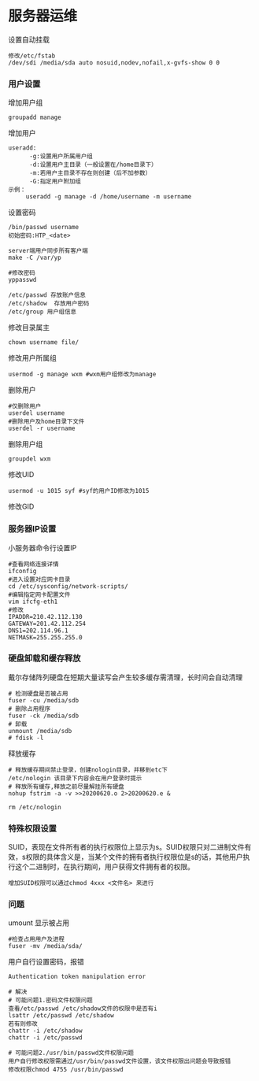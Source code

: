# 服务器运维

设置自动挂载

    修改/etc/fstab
    /dev/sdi /media/sda auto nosuid,nodev,nofail,x-gvfs-show 0 0

### 用户设置

增加用户组

    groupadd manage

增加用户

    useradd:
          -g:设置用户所属用户组
          -d:设置用户主目录（一般设置在/home目录下）
          -m:若用户主目录不存在则创建（后不加参数）
          -G:指定用户附加组
    示例：
         useradd -g manage -d /home/username -m username 

设置密码

    /bin/passwd username
    初始密码:HTP_<date>

    server端用户同步所有客户端
    make -C /var/yp
    
    #修改密码
    yppasswd
    
    /etc/passwd 存放账户信息
    /etc/shadow  存放用户密码
    /etc/group 用户组信息

修改目录属主

    chown username file/

修改用户所属组

    usermod -g manage wxm #wxm用户组修改为manage

删除用户

    #仅删除用户
    userdel username
    #删除用户及home目录下文件
    userdel -r username

删除用户组

    groupdel wxm    

修改UID

    usermod -u 1015 syf #syf的用户ID修改为1015

修改GID

### 服务器IP设置

小服务器命令行设置IP

    #查看网络连接详情
    ifconfig
    #进入设置对应网卡目录
    cd /etc/sysconfig/network-scripts/
    #编辑指定网卡配置文件
    vim ifcfg-eth1
    #修改
    IPADDR=210.42.112.130
    GATEWAY=201.42.112.254
    DNS1=202.114.96.1
    NETMASK=255.255.255.0

### 硬盘卸载和缓存释放

戴尔存储阵列硬盘在短期大量读写会产生较多缓存需清理，长时间会自动清理

    # 检测硬盘是否被占用
    fuser -cu /media/sdb
    # 删除占用程序
    fuser -ck /media/sdb
    # 卸载
    unmount /media/sdb
    # fdisk -l 

释放缓存
    
    # 释放缓存期间禁止登录，创建nologin目录，并移到etc下
    /etc/nologin 该目录下内容会在用户登录时提示
    # 释放所有缓存,释放之前尽量解挂所有硬盘
    nohup fstrim -a -v >>20200620.o 2>20200620.e &

    rm /etc/nologin

### 特殊权限设置

SUID，表现在文件所有者的执行权限位上显示为s。SUID权限只对二进制文件有效，s权限的具体含义是，当某个文件的拥有者执行权限位是s的话，其他用户执行这个二进制时，在执行期间，用户获得文件拥有者的权限。

    增加SUID权限可以通过chmod 4xxx <文件名> 来进行

### 问题

umount 显示被占用

    #检查占用用户及进程
    fuser -mv /media/sda/

用户自行设置密码，报错

    Authentication token manipulation error

    # 解决
    # 可能问题1.密码文件权限问题
    查看/etc/passwd /etc/shadow文件的权限中是否有i
    lsattr /etc/passwd /etc/shadow
    若有则修改
    chattr -i /etc/shadow
    chattr -i /etc/passwd

    # 可能问题2./usr/bin/passwd文件权限问题
    用户自行修改权限需通过/usr/bin/passwd文件设置，该文件权限出问题会导致报错
    修改权限chmod 4755 /usr/bin/passwd






